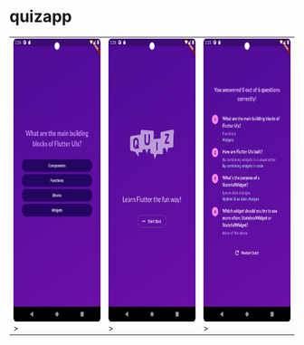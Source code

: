 # quizapp
<table>
    <tr>
        <td><img src="images/question.png" height=500>></td>
        <td><img src="images/home.png" height=500>></td>
        <td><img src="images/results.png" height=500>></td>
    </tr>
</table>